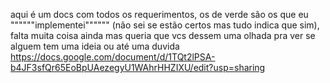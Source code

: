 aqui é um docs com todos os requerimentos, os de verde são os que eu """"""implementei"""""" (não sei se estão certos mas tudo indica que sim), falta muita coisa ainda mas queria que vcs dessem uma olhada pra ver se alguem tem uma ideia ou até uma duvida 
https://docs.google.com/document/d/1TQt2lPSA-b4JF3sfQr65EoBpUAezegyU1WAhrHHZIXU/edit?usp=sharing
